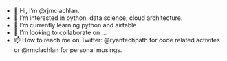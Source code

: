 - 👋 Hi, I’m @rjmclachlan.  
- 👀 I’m interested in python, data science, cloud architecture.
- 🌱 I’m currently learning python and airtable
- 💞️ I’m looking to collaborate on ...
- 📫 How to reach me on Twitter: @ryantechpath for code related activites or @rmclachlan for personal musings.
